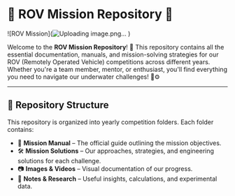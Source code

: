 # 🤖 ROV Mission Repository 🌊  

![ROV Mission](![Uploading image.png…]()
)  

Welcome to the **ROV Mission Repository**! 🚀 This repository contains all the essential documentation, manuals, and mission-solving strategies for our ROV (Remotely Operated Vehicle) competitions across different years. Whether you're a team member, mentor, or enthusiast, you'll find everything you need to navigate our underwater challenges! 🌊⚙️  

---

## 📂 Repository Structure  

This repository is organized into yearly competition folders. Each folder contains:  

- 📜 **Mission Manual** – The official guide outlining the mission objectives.  
- 🛠️ **Mission Solutions** – Our approaches, strategies, and engineering solutions for each challenge.  
- 📷 **Images & Videos** – Visual documentation of our progress.  
- 📝 **Notes & Research** – Useful insights, calculations, and experimental data.  

